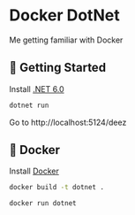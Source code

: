 # Docker DotNet

Me getting familiar with Docker

## 🚀 Getting Started

Install [.NET 6.0](https://dotnet.microsoft.com/download/dotnet/6.0)

```bash
dotnet run
```

Go to http://localhost:5124/deez

## 🐳 Docker

Install [Docker](https://www.docker.com/)

```bash
docker build -t dotnet .
```

```bash
docker run dotnet
```
